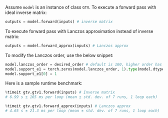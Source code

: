 Assume `model` is an instance of class `GTV`. To execute a forward pass with ideal inverse matrix:

```python
outputs = model.forward(inputs) # inverse matrix
```

To execute forward pass with Lanczos approximation instead of inverse matrix:
```python
outputs = model.forward_approx(inputs) # Lanczos approx
```

To modify the Lanczos order, use the below snippet:
```python
model.lanczos_order = desired_order # default is 100, higher order has smaller approx. error and longer runtime
model.support_e1 = torch.zeros(model.lanczos_order, 1).type(model.dtype)
model.support_e1[0] = 1
```

Here is a sample runtime benchmark:
```python
%timeit gtv.gtv1.forward(inputs) # Inverse matrix
# 6.99 s ± 165 ms per loop (mean ± std. dev. of 7 runs, 1 loop each)
```

```python
%timeit gtv.gtv1.forward_approx(inputs) # Lanczos approx
# 4.65 s ± 21.3 ms per loop (mean ± std. dev. of 7 runs, 1 loop each)
```
